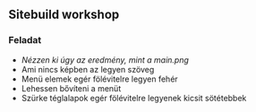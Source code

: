 
## Sitebuild workshop

### Feladat

- _Nézzen ki úgy az eredmény, mint a main.png_
- Ami nincs képben az legyen szöveg
- Menü elemek egér fölévitelre legyen fehér
- Lehessen bővíteni a menüt
- Szürke téglalapok egér fölévitelre legyenek kicsit sötétebbek